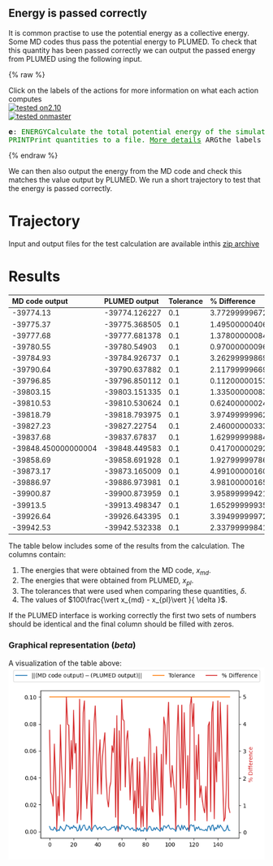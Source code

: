 Energy is passed correctly
--------------------------

It is common practise to use the potential energy as a collective energy.  Some MD codes thus pass the potential energy to PLUMED. 
To check that this quantity has been passed correctly we can output the passed energy from PLUMED using the following input.  

{% raw %}
<div class="plumedInputContainer">
<div class="plumedpreheader">
<div class="headerInfo" id="value_details_working1.dat"> Click on the labels of the actions for more information on what each action computes </div>
<div class="containerBadge">
<div class="headerBadge"><a href="working1.dat.plumed.stderr"><img src="https://img.shields.io/badge/2.10-passing-green.svg" alt="tested on2.10" /></a></div>
<div class="headerBadge"><a href="working1.dat.plumed_master.stderr"><img src="https://img.shields.io/badge/master-passing-green.svg" alt="tested onmaster" /></a></div>
</div>
</div>
<pre class="plumedlisting">
<b name="working1.date" onclick='showPath("working1.dat","working1.date","working1.date","black")'>e</b><span style="display:none;" id="working1.date">The ENERGY action with label <b>e</b> calculates the following quantities:<table  align="center" frame="void" width="95%" cellpadding="5%"><tr><td width="5%"><b> Quantity </b>  </td><td width="5%"><b> Type </b>  </td><td><b> Description </b> </td></tr><tr><td width="5%">e</td><td width="5%"><font color="black">scalar</font></td><td>the internal energy</td></tr></table></span>: <span class="plumedtooltip" style="color:green">ENERGY<span class="right">Calculate the total potential energy of the simulation box. <a href="https://www.plumed.org/doc-master/user-doc/html/ENERGY" style="color:green">More details</a><i></i></span></span> 
<span class="plumedtooltip" style="color:green">PRINT<span class="right">Print quantities to a file. <a href="https://www.plumed.org/doc-master/user-doc/html/PRINT" style="color:green">More details</a><i></i></span></span> <span class="plumedtooltip">ARG<span class="right">the labels of the values that you would like to print to the file<i></i></span></span>=<b name="working1.date">e</b> <span class="plumedtooltip">FILE<span class="right">the name of the file on which to output these quantities<i></i></span></span>=colvar
</pre></div>

 {% endraw %} 

We can then also output the energy from the MD code and check this matches the value output by PLUMED.  We run a short trajectory to test that the energy is passed correctly.

# Trajectory

Input and output files for the test calculation are available inthis [zip archive](energy_v2.10.zip)

# Results

| MD code output | PLUMED output | Tolerance | % Difference | 
|:-------------|:--------------|:--------------|:--------------| 
| -39774.13 | -39774.126227 | 0.1 | 3.772999996726867 |
| -39775.37 | -39775.368505 | 0.1 | 1.4950000040698797 |
| -39777.68 | -39777.681378 | 0.1 | 1.3780000008409843 |
| -39780.55 | -39780.54903 | 0.1 | 0.9700000009615906 |
| -39784.93 | -39784.926737 | 0.1 | 3.262999998696614 |
| -39790.64 | -39790.637882 | 0.1 | 2.117999996698927 |
| -39796.85 | -39796.850112 | 0.1 | 0.11200000153621659 |
| -39803.15 | -39803.151335 | 0.1 | 1.335000000835862 |
| -39810.53 | -39810.530624 | 0.1 | 0.6240000002435409 |
| -39818.79 | -39818.793975 | 0.1 | 3.974999999627471 |
| -39827.23 | -39827.22754 | 0.1 | 2.4600000033387914 |
| -39837.68 | -39837.67837 | 0.1 | 1.6299999988405034 |
| -39848.450000000004 | -39848.449583 | 0.1 | 0.41700000292621553 |
| -39858.69 | -39858.691928 | 0.1 | 1.927999997860752 |
| -39873.17 | -39873.165009 | 0.1 | 4.991000001609791 |
| -39886.97 | -39886.973981 | 0.1 | 3.9810000016586855 |
| -39900.87 | -39900.873959 | 0.1 | 3.958999994210899 |
| -39913.5 | -39913.498347 | 0.1 | 1.6529999993508682 |
| -39926.64 | -39926.643395 | 0.1 | 3.394999999727588 |
| -39942.53 | -39942.532338 | 0.1 | 2.3379999984172173 |


The table below includes some of the results from the calculation.  The columns contain:

1. The energies that were obtained from the MD code, $x_{md}$.
2. The energies that were obtained from PLUMED, $x_{pl}$.
3. The tolerances that were used when comparing these quantities, $\delta$.
4. The values of $100\frac{\vert x_{md} - x_{pl}\vert }{ \delta }$.

If the PLUMED interface is working correctly the first two sets of numbers should be identical and the final column should be filled with zeros.

### Graphical representation (_beta_)
A visualization of the table above:  
![energy_v2.10](./energy_v2.10.png)
